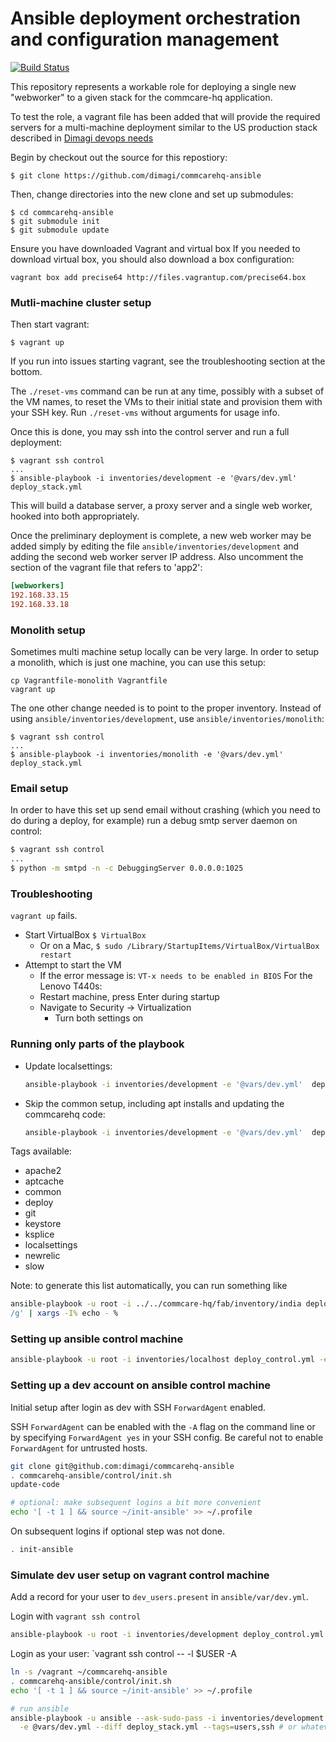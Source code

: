 # Ansible deployment orchestration and configuration management

[![Build
Status](https://travis-ci.org/dimagi/commcarehq-ansible.svg?branch=master)](https://travis-ci.org/dimagi/commcarehq-ansible)

This repository represents a workable role for deploying a single new
"webworker" to a given stack for the commcare-hq application.

To test the role, a vagrant file has been added that will provide the required
servers for a multi-machine deployment similar to the US production stack
described in
[Dimagi devops needs](https://docs.google.com/document/d/1tQFDC56SU8N1M-1abDWpnQKti2zYroTPBC2EmeIM8SA/pub)

Begin by checkout out the source for this repostiory:

```
$ git clone https://github.com/dimagi/commcarehq-ansible
```

Then, change directories into the new clone and set up submodules:

```
$ cd commcarehq-ansible
$ git submodule init
$ git submodule update
```

Ensure you have downloaded Vagrant and virtual box
If you needed to download virtual box, you should also download a box configuration:
```
vagrant box add precise64 http://files.vagrantup.com/precise64.box
```

### Mutli-machine cluster setup

Then start vagrant:

```
$ vagrant up
```

If you run into issues starting vagrant, see the troubleshooting section at the bottom.

The `./reset-vms` command can be run at any time, possibly with a subset of the
VM names, to reset the VMs to their initial state and provision them with your
SSH key. Run `./reset-vms` without arguments for usage info.

Once this is done, you may ssh into the control server and run a full deployment:

```
$ vagrant ssh control
...
$ ansible-playbook -i inventories/development -e '@vars/dev.yml' deploy_stack.yml
```

This will build a database server, a proxy server and a single web worker,
hooked into both appropriately.

Once the preliminary deployment is complete, a new web worker may be added
simply by editing the file `ansible/inventories/development` and adding the second
web worker server IP address. Also uncomment the section of the vagrant file that refers to 'app2':

```ini
[webworkers]
192.168.33.15
192.168.33.18
```

### Monolith setup

Sometimes multi machine setup locally can be very large. In order to setup a monolith, which is just one machine, you can use this setup:
```
cp Vagrantfile-monolith Vagrantfile
vagrant up
```
The one other change needed is to point to the proper inventory. Instead of using `ansible/inventories/development`, use `ansible/inventories/monolith`:

```
$ vagrant ssh control
...
$ ansible-playbook -i inventories/monolith -e '@vars/dev.yml' deploy_stack.yml
```

### Email setup

In order to have this set up send email without crashing
(which you need to do during a deploy, for example)
run a debug smtp server daemon on control:

```bash
$ vagrant ssh control
...
$ python -m smtpd -n -c DebuggingServer 0.0.0.0:1025
```

### Troubleshooting

`vagrant up` fails.
* Start VirtualBox `$ VirtualBox`
  * Or on a Mac, `$ sudo /Library/StartupItems/VirtualBox/VirtualBox restart`
* Attempt to start the VM
  * If the error message is: `VT-x needs to be enabled in BIOS`
For the Lenovo T440s: 
  * Restart machine, press Enter during startup
  * Navigate to Security -> Virtualization
    * Turn both settings on


### Running only parts of the playbook

- Update localsettings:
  ```bash
  ansible-playbook -i inventories/development -e '@vars/dev.yml'  deploy_stack.yml --tags=localsettings
  ```
- Skip the common setup, including apt installs and updating the commcarehq code:
  ```bash
  ansible-playbook -i inventories/development -e '@vars/dev.yml'  deploy_stack.yml --skip-tags=common
  ```

Tags available:

- apache2
- aptcache
- common
- deploy
- git
- keystore
- ksplice
- localsettings
- newrelic
- slow

Note: to generate this list automatically, you can run something like

```bash
ansible-playbook -u root -i ../../commcare-hq/fab/inventory/india deploy_stack.yml -e "@../config/india/india.yml" --tags= | sed 's/ERROR: tag(s) not found in playbook: .  possible values: //g' | sed 's/,/\
/g' | xargs -I% echo - %
```


### Setting up ansible control machine

```bash
ansible-playbook -u root -i inventories/localhost deploy_control.yml -e "@../config/$ENV/$ENV.yml" --ask-sudo-pass
```

### Setting up a dev account on ansible control machine

Initial setup after login as dev with SSH `ForwardAgent` enabled.

SSH `ForwardAgent` can be enabled with the `-A` flag on the command line or by
specifying `ForwardAgent yes` in your SSH config. Be careful not to enable
`ForwardAgent` for untrusted hosts.

```bash
git clone git@github.com:dimagi/commcarehq-ansible
. commcarehq-ansible/control/init.sh
update-code

# optional: make subsequent logins a bit more convenient
echo '[ -t 1 ] && source ~/init-ansible' >> ~/.profile
```

On subsequent logins if optional step was not done.

```bash
. init-ansible
```


### Simulate dev user setup on vagrant control machine

Add a record for your user to `dev_users.present` in `ansible/var/dev.yml`.

Login with `vagrant ssh control`

```bash
ansible-playbook -u root -i inventories/development deploy_control.yml -e @vars/dev.yml --diff
```

Login as your user: `vagrant ssh control -- -l $USER -A

```bash
ln -s /vagrant ~/commcarehq-ansible
. commcarehq-ansible/control/init.sh
echo '[ -t 1 ] && source ~/init-ansible' >> ~/.profile

# run ansible
ansible-playbook -u ansible --ask-sudo-pass -i inventories/development \
  -e @vars/dev.yml --diff deploy_stack.yml --tags=users,ssh # or whatever
```
